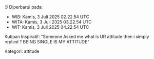 ⏰ Diperbarui pada:
- WIB: Kamis, 3 Juli 2025 02.22.54 UTC
- WITA: Kamis, 3 Juli 2025 03.22.54 UTC
- WIT: Kamis, 3 Juli 2025 04.22.54 UTC

Kutipan Inspiratif:
"Someone Asked me what is UR attitude then i simply replied ? BEING SINGLE IS MY ATTITUDE"


Kategori: attitude

